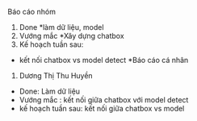 Báo cáo nhóm

1. Done
*làm dữ liệu, model
2. Vướng mắc
*Xây dựng chatbox
3. Kế hoạch tuần sau:
* kết nối chatbox vs model detect
*Báo cáo cá nhân

1. Dương Thị Thu Huyền
* Done: Làm dữ liệu
* Vướng mắc : kết nối giữa chatbox với model detect
* kế hoạch tuần sau: kết nối giữa chatbox vs model

